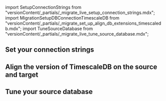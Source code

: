 import SetupConnectionStrings from "versionContent/_partials/_migrate_live_setup_connection_strings.mdx";
import MigrationSetupDBConnectionTimescaleDB from "versionContent/_partials/_migrate_set_up_align_db_extensions_timescaledb.mdx";
import TuneSourceDatabase from "versionContent/_partials/_migrate_live_tune_source_database.mdx";


## Set your connection strings

<SetupConnectionStrings />

## Align the version of TimescaleDB on the source and target
<Procedure>

<MigrationSetupDBConnectionTimescaleDB />

</Procedure>

## Tune your source database
<Procedure>

<TuneSourceDatabase />

</Procedure>

[modify-parameters]: /use-timescale/:currentVersion/configuration/customize-configuration/#modify-basic-parameters
[mst-portal]: https://portal.managed.timescale.com/login
[tsc-portal]: https://console.cloud.timescale.com/
[configure-instance-parameters]: /use-timescale/:currentVersion/configuration/customize-configuration/#configure-database-parameters
